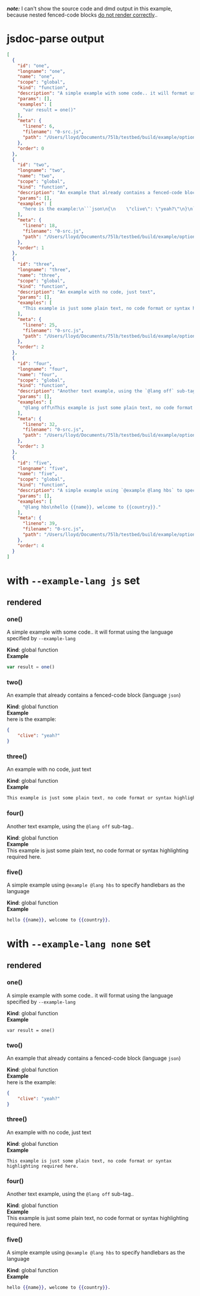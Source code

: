 ***note:*** I can't show the source code and dmd output in this example, because nested fenced-code blocks [do not render correctly](https://github.com/vmg/redcarpet/issues/208).. 

# jsdoc-parse output
```json
[
  {
    "id": "one",
    "longname": "one",
    "name": "one",
    "scope": "global",
    "kind": "function",
    "description": "A simple example with some code.. it will format using the language specified by `--example-lang`",
    "params": [],
    "examples": [
      "var result = one()"
    ],
    "meta": {
      "lineno": 6,
      "filename": "0-src.js",
      "path": "/Users/lloyd/Documents/75lb/testbed/build/example/options/dmd-options/example-lang"
    },
    "order": 0
  },
  {
    "id": "two",
    "longname": "two",
    "name": "two",
    "scope": "global",
    "kind": "function",
    "description": "An example that already contains a fenced-code block (language `json`)",
    "params": [],
    "examples": [
      "here is the example:\n```json\n{\n    \"clive\": \"yeah?\"\n}\n```"
    ],
    "meta": {
      "lineno": 18,
      "filename": "0-src.js",
      "path": "/Users/lloyd/Documents/75lb/testbed/build/example/options/dmd-options/example-lang"
    },
    "order": 1
  },
  {
    "id": "three",
    "longname": "three",
    "name": "three",
    "scope": "global",
    "kind": "function",
    "description": "An example with no code, just text",
    "params": [],
    "examples": [
      "This example is just some plain text, no code format or syntax highlighting required here."
    ],
    "meta": {
      "lineno": 25,
      "filename": "0-src.js",
      "path": "/Users/lloyd/Documents/75lb/testbed/build/example/options/dmd-options/example-lang"
    },
    "order": 2
  },
  {
    "id": "four",
    "longname": "four",
    "name": "four",
    "scope": "global",
    "kind": "function",
    "description": "Another text example, using the `@lang off` sub-tag..",
    "params": [],
    "examples": [
      "@lang off\nThis example is just some plain text, no code format or syntax highlighting required here."
    ],
    "meta": {
      "lineno": 32,
      "filename": "0-src.js",
      "path": "/Users/lloyd/Documents/75lb/testbed/build/example/options/dmd-options/example-lang"
    },
    "order": 3
  },
  {
    "id": "five",
    "longname": "five",
    "name": "five",
    "scope": "global",
    "kind": "function",
    "description": "A simple example using `@example @lang hbs` to specify handlebars as the language",
    "params": [],
    "examples": [
      "@lang hbs\nhello {{name}}, welcome to {{country}}."
    ],
    "meta": {
      "lineno": 39,
      "filename": "0-src.js",
      "path": "/Users/lloyd/Documents/75lb/testbed/build/example/options/dmd-options/example-lang"
    },
    "order": 4
  }
]
```

# with `--example-lang js` set
## rendered
<a name="one"></a>
### one()
A simple example with some code.. it will format using the language specified by `--example-lang`

**Kind**: global function  
**Example**  
```js
var result = one()
```
<a name="two"></a>
### two()
An example that already contains a fenced-code block (language `json`)

**Kind**: global function  
**Example**  
here is the example:
```json
{
    "clive": "yeah?"
}
```
<a name="three"></a>
### three()
An example with no code, just text

**Kind**: global function  
**Example**  
```js
This example is just some plain text, no code format or syntax highlighting required here.
```
<a name="four"></a>
### four()
Another text example, using the `@lang off` sub-tag..

**Kind**: global function  
**Example**  
This example is just some plain text, no code format or syntax highlighting required here.
<a name="five"></a>
### five()
A simple example using `@example @lang hbs` to specify handlebars as the language

**Kind**: global function  
**Example**  
```hbs
hello {{name}}, welcome to {{country}}.
```

# with `--example-lang none` set
## rendered
<a name="one"></a>
### one()
A simple example with some code.. it will format using the language specified by `--example-lang`

**Kind**: global function  
**Example**  
```none
var result = one()
```
<a name="two"></a>
### two()
An example that already contains a fenced-code block (language `json`)

**Kind**: global function  
**Example**  
here is the example:
```json
{
    "clive": "yeah?"
}
```
<a name="three"></a>
### three()
An example with no code, just text

**Kind**: global function  
**Example**  
```none
This example is just some plain text, no code format or syntax highlighting required here.
```
<a name="four"></a>
### four()
Another text example, using the `@lang off` sub-tag..

**Kind**: global function  
**Example**  
This example is just some plain text, no code format or syntax highlighting required here.
<a name="five"></a>
### five()
A simple example using `@example @lang hbs` to specify handlebars as the language

**Kind**: global function  
**Example**  
```hbs
hello {{name}}, welcome to {{country}}.
```

